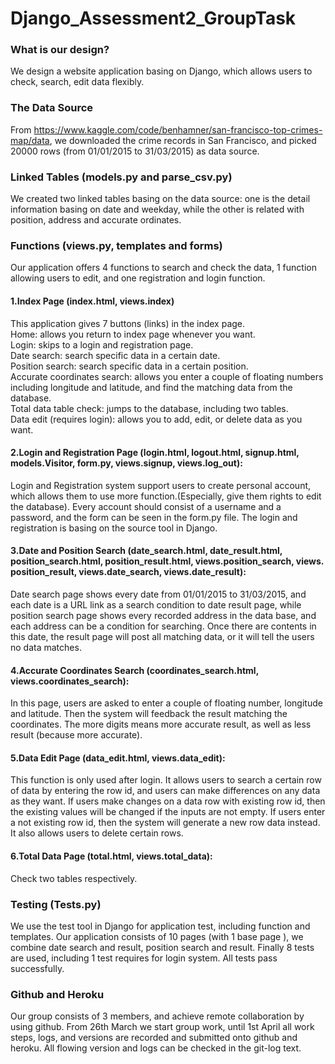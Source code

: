 # Django_Assessment2_GroupTask


### What is our design?  
We design a website application basing on Django, which allows users to check, search, edit data flexibly.  
### The Data Source  
From https://www.kaggle.com/code/benhamner/san-francisco-top-crimes-map/data, we downloaded the crime records in San Francisco, and picked 20000 rows (from 01/01/2015 to 31/03/2015) as data source.  
### Linked Tables (models.py and parse_csv.py)  
We created two linked tables basing on the data source: one is the detail information basing on date and weekday, while the other is related with position, address and accurate ordinates.  
### Functions (views.py, templates and forms)  
Our application offers 4 functions to search and check the data, 1 function allowing users to edit, and one registration and login function.  
#### 1.Index Page (index.html, views.index)  
This application gives 7 buttons (links) in the index page.   
Home: allows you return to index page whenever you want.  
Login: skips to a login and registration page.  
Date search: search specific data in a certain date.  
Position search: search specific data in a certain position.  
Accurate coordinates search: allows you enter a couple of floating numbers including longitude and latitude, and find the matching data from the database.  
Total data table check: jumps to the database, including two tables.  
Data edit (requires login): allows you to add, edit, or delete data as you want.  
#### 2.Login and Registration Page (login.html, logout.html, signup.html, models.Visitor, form.py, views.signup, views.log_out):  
Login and Registration system support users to create personal account, which allows them to use more function.(Especially, give them rights to edit the database). Every account should consist of a username and a password, and the form can be seen in the form.py file. The login and registration is basing on the source tool in Django.  
#### 3.Date and Position Search (date_search.html, date_result.html, position_search.html, position_result.html, views.position_search, views. position_result, views.date_search, views.date_result):  
Date search page shows every date from 01/01/2015 to 31/03/2015, and each date is a URL link as a search condition to date result page, while position search page shows every recorded address in the data base, and each address can be a condition for searching. Once there are contents in this date, the result page will post all matching data, or it will tell the users no data matches.  
#### 4.Accurate Coordinates Search (coordinates_search.html, views.coordinates_search):  
In this page, users are asked to enter a couple of floating number, longitude and latitude. Then the system will feedback the result matching the coordinates. The more digits means more accurate result, as well as less result (because more accurate).  
#### 5.Data Edit Page (data_edit.html, views.data_edit):  
This function is only used after login. It allows users to search a certain row of data by entering the row id, and users can make differences on any data as they want. If users make changes on a data row with existing row id, then the existing values will be changed if the inputs are not empty. If users enter a not existing row id, then the system will generate a new row data instead. It also allows users to delete certain rows.  
#### 6.Total Data Page (total.html, views.total_data):  
Check two tables respectively.  
### Testing (Tests.py)  
We use the test tool in Django for application test, including function and templates. Our application consists of 10 pages (with 1 base page ), we combine date search and result, position search and result. Finally 8 tests are used, including 1 test requires for login system. All tests pass successfully.  
### Github and Heroku  
Our group consists of 3 members, and achieve remote collaboration by using github. From 26th March we start group work, until 1st April all work steps, logs, and versions are recorded and submitted onto github and heroku. All flowing version and logs can be checked in the git-log text.  
